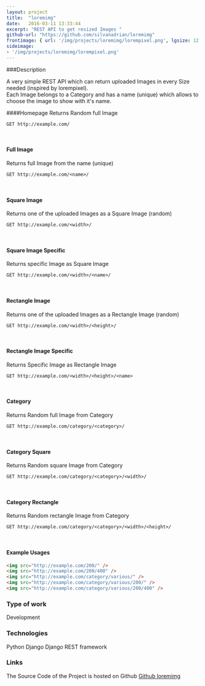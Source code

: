 ```yaml
---
layout: project
title:  "loremimg"
date:   2016-03-11 13:33:44
excerpt: "REST API to get resized Images "
github-url: "https://github.com/silvanadrian/loremimg"
frontimage: { url: '/img/projects/loremimg/lorempixel.png', lgsize: 12 , mdsize: 12, smsize: 12, xssize: }
sideimage:
- '/img/projects/loremimg/lorempixel.png'
---
```


###Description

A very simple REST API which can return uploaded Images in every Size needed (inspired by lorempixel).  
Each Image belongs to a Category and has a name (unique) which allows to choose the image to show with it's name.

####Homepage
Returns Random full Image

```
GET http://example.com/
```
<br>
<h4>Full Image</h4>
Returns full Image from the name (unique)

```
GET http://example.com/<name>/
```
<br>
<h4>Square Image</h4>
Returns one of the uploaded Images as a Square Image (random)

```
GET http://example.com/<width>/
```
<br>
<h4>Square Image Specific</h4>
Returns specific Image as Square Image

```
GET http://example.com/<width>/<name>/
```
<br>
<h4>Rectangle Image</h4>
Returns one of the uploaded Images as a Rectangle Image (random)

```
GET http://example.com/<width>/<height>/
```
<br>
<h4>Rectangle Image Specific</h4>
Returns Specific Image as Rectangle Image

```
GET http://example.com/<width>/<height>/<name>
```
<br>
<h4>Category</h4>
Returns Random full Image from Category

```
GET http://example.com/category/<category>/
```
<br>
<h4>Category Square</h4>
Returns Random square Image from Category

```
GET http://example.com/category/<category>/<width>/
```
<br>
<h4>Category Rectangle</h4>
Returns Random rectangle Image from Category

```
GET http://example.com/category/<category>/<width>/<height>/
```
<br>
<h4>Example Usages</h4>

```html
<img src="http://example.com/200/" />
<img src="http://example.com/200/400" />
<img src="http://example.com/category/various/" />
<img src="http://example.com/category/various/200/" />
<img src="http://example.com/category/various/200/400" />
```
<h3>Type of work</h3>

Development

<h3>Technologies</h3>
Python  
Django  
Django REST framework

<h3>Links</h3>
The Source Code of the Project is hosted on Github   
<a target="_blank" href="https://github.com/silvanadrian/loremimg">Github loremimg</a>
